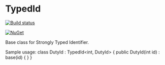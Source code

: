 # TypedId
[![Build status](https://ci.appveyor.com/api/projects/status/hvomgv8841mautsw?svg=true)](https://ci.appveyor.com/project/TomaszSitarek/typedid)

[![NuGet](https://img.shields.io/nuget/v/TS.TypedId.svg)](https://www.nuget.org/packages/TS.TypedId/)


Base class for Strongly Typed Identifier.

Sample usage:
    class DutyId : TypedId<int, DutyId>
    {
        public DutyId(int id) : base(id)
        {
        }
    }
